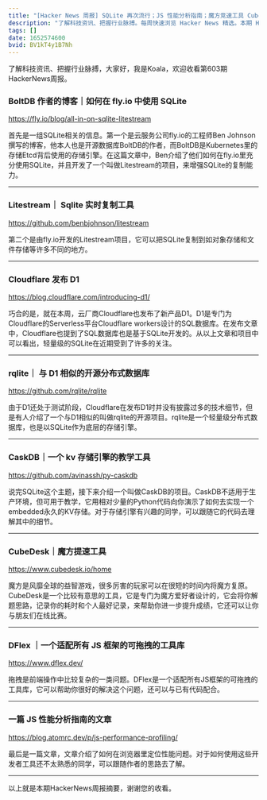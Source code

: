 ```yaml
---
title: "[Hacker News 周报] SQLite 再次流行；JS 性能分析指南；魔方竞速工具 CubeDesk"
description: "了解科技资讯、把握行业脉搏。每周快速浏览 Hacker News 精选。本期 Hacker Newsletter 地址：https://mailchi.mp/hackernewsletter/603"
tags: []
date: 1652574600
bvid: BV1kT4y1B7Nh
---
```

了解科技资讯、把握行业脉搏，大家好，我是Koala，欢迎收看第603期HackerNews周报。

### BoltDB 作者的博客｜如何在 fly.io 中使用 SQLite

https://fly.io/blog/all-in-on-sqlite-litestream

首先是一组SQLite相关的信息。第一个是云服务公司fly.io的工程师Ben Johnson撰写的博客，他本人也是开源数据库BoltDB的作者，而BoltDB是Kubernetes里的存储Etcd背后使用的存储引擎。在这篇文章中，Ben介绍了他们如何在fly.io里充分使用SQLite，并且开发了一个叫做Litestream的项目，来增强SQLite的复制能力。

---

### Litestream｜ Sqlite 实时复制工具
https://github.com/benbjohnson/litestream

第二个是由fly.io开发的Litestream项目，它可以把SQLite复制到如对象存储和文件存储等许多不同的地方。

---
### Cloudflare 发布 D1
https://blog.cloudflare.com/introducing-d1/

巧合的是，就在本周，云厂商Cloudflare也发布了新产品D1。D1是专门为Cloudflare的Serverless平台Cloudflare workers设计的SQL数据库。在发布文章中，Cloudflare也提到了SQL数据库也是基于SQLite开发的。从以上文章和项目中可以看出，轻量级的SQLite在近期受到了许多的关注。

---
### rqlite｜ 与 D1 相似的开源分布式数据库
https://github.com/rqlite/rqlite

由于D1还处于测试阶段，Cloudflare在发布D1时并没有披露过多的技术细节，但是有人介绍了一个与D1相似的叫做rqlite的开源项目。rqlite是一个轻量级分布式数据库，也是以SQLite作为底层的存储引擎。

---

### CaskDB｜一个 kv 存储引擎的教学工具
https://github.com/avinassh/py-caskdb

说完SQLite这个主题，接下来介绍一个叫做CaskDB的项目。CaskDB不适用于生产环境，但可用于教学，它用相对少量的Python代码向你演示了如何去实现一个embedded永久的KV存储。对于存储引擎有兴趣的同学，可以跟随它的代码去理解其中的细节。

---

### CubeDesk｜魔方提速工具
https://www.cubedesk.io/home

魔方是风靡全球的益智游戏，很多厉害的玩家可以在很短的时间内将魔方复原。CubeDesk是一个比较有意思的工具，它是专门为魔方爱好者设计的，它会将你解题思路，记录你的耗时和个人最好记录，来帮助你进一步提升成绩，它还可以让你与朋友们在线比赛。

---

### DFlex ｜一个适配所有 JS 框架的可拖拽的工具库
https://www.dflex.dev/

拖拽是前端操作中比较复杂的一类问题。DFlex是一个适配所有JS框架的可拖拽的工具库，它可以帮助你很好的解决这个问题，还可以与已有代码配合。

---

### 一篇 JS 性能分析指南的文章

https://blog.atomrc.dev/p/js-performance-profiling/

最后是一篇文章，文章介绍了如何在浏览器里定位性能问题。对于如何使用这些开发者工具还不太熟悉的同学，可以跟随作者的思路去了解。

---

以上就是本期HackerNews周报摘要，谢谢您的收看。

